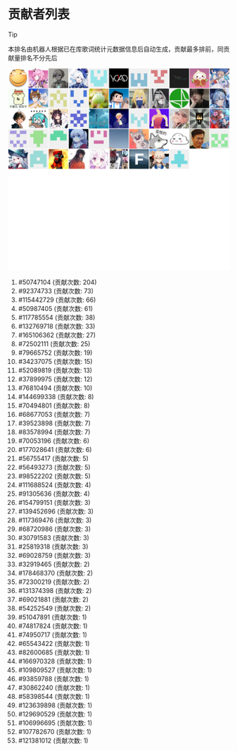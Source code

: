# 贡献者列表

> [!TIP]
> 本排名由机器人根据已在库歌词统计元数据信息后自动生成，贡献最多排前，同贡献量排名不分先后

![贡献者头像画廊](./CONTRIBUTORS.svg)

1. #50747104 (贡献次数: 204)
2. #92374733 (贡献次数: 73)
3. #115442729 (贡献次数: 66)
4. #50987405 (贡献次数: 61)
5. #117785554 (贡献次数: 38)
6. #132769718 (贡献次数: 33)
7. #165106362 (贡献次数: 27)
8. #72502111 (贡献次数: 25)
9. #79665752 (贡献次数: 19)
10. #34237075 (贡献次数: 15)
11. #52089819 (贡献次数: 13)
12. #37899975 (贡献次数: 12)
13. #76810494 (贡献次数: 10)
14. #144699338 (贡献次数: 8)
15. #70494801 (贡献次数: 8)
16. #68677053 (贡献次数: 7)
17. #39523898 (贡献次数: 7)
18. #83578994 (贡献次数: 7)
19. #70053196 (贡献次数: 6)
20. #177028641 (贡献次数: 6)
21. #56755417 (贡献次数: 5)
22. #56493273 (贡献次数: 5)
23. #98522202 (贡献次数: 5)
24. #111688524 (贡献次数: 4)
25. #91305636 (贡献次数: 4)
26. #154799151 (贡献次数: 3)
27. #139452696 (贡献次数: 3)
28. #117369476 (贡献次数: 3)
29. #68720986 (贡献次数: 3)
30. #30791583 (贡献次数: 3)
31. #25819318 (贡献次数: 3)
32. #69028759 (贡献次数: 3)
33. #32919465 (贡献次数: 2)
34. #178468370 (贡献次数: 2)
35. #72300219 (贡献次数: 2)
36. #131374398 (贡献次数: 2)
37. #69021881 (贡献次数: 2)
38. #54252549 (贡献次数: 2)
39. #51047891 (贡献次数: 1)
40. #74817824 (贡献次数: 1)
41. #74950717 (贡献次数: 1)
42. #65543422 (贡献次数: 1)
43. #82600685 (贡献次数: 1)
44. #166970328 (贡献次数: 1)
45. #109809527 (贡献次数: 1)
46. #93859788 (贡献次数: 1)
47. #30862240 (贡献次数: 1)
48. #58398544 (贡献次数: 1)
49. #123639898 (贡献次数: 1)
50. #129690529 (贡献次数: 1)
51. #106996695 (贡献次数: 1)
52. #107782670 (贡献次数: 1)
53. #121381012 (贡献次数: 1)
